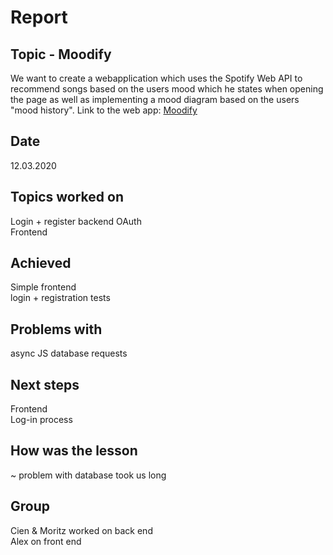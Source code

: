 # Report

## Topic - Moodify
We want to create a webapplication which uses the Spotify Web API to recommend songs based on the users mood which he states when opening the page as well as implementing a mood diagram based on the users "mood history".
Link to the web app: [Moodify](https://moodify2.glitch.me/)

## Date 
12.03.2020

## Topics worked on
Login + register backend OAuth <br/>
Frontend

## Achieved 
Simple frontend <br/>
login + registration tests


## Problems with
async JS database requests

## Next steps
Frontend<br/>
Log-in process


## How was the lesson 
~ problem with database took us long

## Group
Cien & Moritz worked on back end <br/>
Alex on front end

